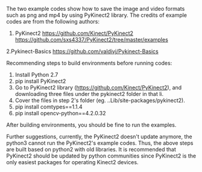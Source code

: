 The two example codes show how to save the image and video formats such as png and mp4 by using PyKinect2 library. The credits of example codes are from the following authors:
1. PyKinect2
https://github.com/Kinect/PyKinect2
https://github.com/sxs4337/PyKinect2/tree/master/examples

2.Pykinect-Basics 
https://github.com/valdivj/Pykinect-Basics 

Recommending steps to build environments before running codes:
1. Install Python 2.7
2. pip install PyKinect2
3. Go to PyKinect2 library (https://github.com/Kinect/PyKinect2), and downloading three files under the pykinect2 folder in that li.
4. Cover the files in step 2's folder (eg. ..Lib/site-packages/pykinect2).
5. pip install comtypes==1.1.4
6. pip install opencv-python==4.2.0.32

After building environments, you should be fine to run the examples.

Further suggestions, currently, the PyKinect2 doesn't update anymore, the python3 cannot run the PyKinect2's example codes. Thus, the above steps are built based on python2 with old libraries. It is recommended that PyKinect2 should be updated by python communities since PyKinect2 is the only easiest packages for operating Kinect2 devices.
